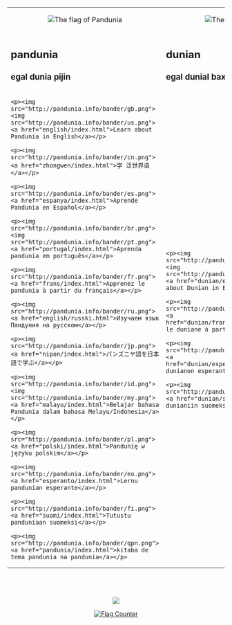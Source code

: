<table>
<tr><td>
    <p align=center><img src="http://www.pandunia.info/bander/bander.png" alt="The flag of Pandunia"></p>
</td><td>
    <p align=center><img src="http://www.pandunia.info/bander/dunian.png" alt="The flag of Dunian"></p>
</td></tr>
<tr><td>
    <h2>pandunia</h2>
    <h3>egal dunia pijin</h3>
</td><td>
    <h2>dunian</h2>
    <h3>egal dunial bax</h3>
</td></tr>
<tr><td>

    <p><img src="http://pandunia.info/bander/gb.png"> <img src="http://pandunia.info/bander/us.png"> <a href="english/index.html">Learn about Pandunia in English</a></p>

    <p><img src="http://pandunia.info/bander/cn.png"> <a href="zhongwen/index.html">学 泛世界语</a></p>

    <p><img src="http://pandunia.info/bander/es.png"> <a href="espanya/index.html">Aprende Pandunia en Español</a></p>

    <p><img src="http://pandunia.info/bander/br.png"> <img src="http://pandunia.info/bander/pt.png"> <a href="portugal/index.html">Aprenda pandunia em português</a></p>

    <p><img src="http://pandunia.info/bander/fr.png"> <a href="frans/index.html">Apprenez le pandunia à partir du français</a></p>

    <p><img src="http://pandunia.info/bander/ru.png"> <a href="english/russki.html">Изучаем язык Пандуния на русском</a></p>

    <p><img src="http://pandunia.info/bander/jp.png"> <a href="nipon/index.html">パンズニヤ語を日本語で学ぶ</a></p>

    <p><img src="http://pandunia.info/bander/id.png"> <img src="http://pandunia.info/bander/my.png"> <a href="malayu/index.html">Belajar bahasa Pandunia dalam bahasa Melayu/Indonesia</a></p>

    <p><img src="http://pandunia.info/bander/pl.png"> <a href="polski/index.html">Pandunię w języku polskim</a></p>

    <p><img src="http://pandunia.info/bander/eo.png"> <a href="esperanto/index.html">Lernu pandunian esperante</a></p>

    <p><img src="http://pandunia.info/bander/fi.png"> <a href="suomi/index.html">Tutustu panduniaan suomeksi</a></p>

    <p><img src="http://pandunia.info/bander/qpn.png"> <a href="pandunia/index.html">kitaba de tema pandunia na pandunia</a></p>

</td><td align="top">

    <p><img src="http://pandunia.info/bander/gb.png"> <img src="http://pandunia.info/bander/us.png"> <a href="dunian/english/index.html">Learn about Dunian in English</a></p>

    <p><img src="http://pandunia.info/bander/fr.png"> <a href="dunian/frans/index.html">Apprenez le duniane à partir du français</a></p>

    <p><img src="http://pandunia.info/bander/eo.png"> <a href="dunian/esperanto/index.html">Lernu dunianon esperante</a></p>

    <p><img src="http://pandunia.info/bander/fi.png"> <a href="dunian/suomi/index.html">Tutustu dunianiin suomeksi</a></p>

</td></tr>
</table>


<p align="center"><br/><br/><br/><img src="kuvat/pandunia_ge_waterman.png"></p>

<p align="center"><a href="http://info.flagcounter.com/iQKW"><img src="http://s10.flagcounter.com/count/iQKW/bg_000000/txt_F7F7F7/border_000000/columns_3/maxflags_15/viewers_0/labels_0/pageviews_0/flags_0/" alt="Flag Counter" border="0"></a></p>

